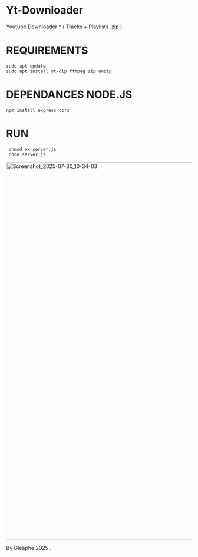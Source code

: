 # Yt-Downloader
Youtube Downloader * ( Tracks + Playlists .zip )

# REQUIREMENTS

    sudo apt update
    sudo apt install yt-dlp ffmpeg zip unzip

# DEPENDANCES NODE.JS

    npm install express cors 

# RUN 

     chmod +x server.js
     node server.js



<img width="1280" height="1024" alt="Screenshot_2025-07-30_10-34-03" src="https://github.com/user-attachments/assets/6403df4a-5fcc-4421-8897-025b398f61fb" />



By Gleaphe 2025 .
